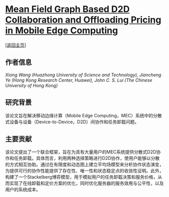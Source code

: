 # [Mean Field Graph Based D2D Collaboration and Offloading Pricing in Mobile Edge Computing](https://doi.org/10.1109/TNET.2023.3288558)

\[[返回主页](https://github.com/withhaotian/awesome-edge-AI-papers.git)\]

## 作者信息
*Xiong Wang (Huazhong University of Science and Technology), Jiancheng Ye (Hong Kong Research Center, Huawei), John C. S. Lui (The Chinese University of Hong Kong)*

## 研究背景
该论文旨在解决移动边缘计算（Mobile Edge Computing，MEC）系统中的分散式设备与设备（Device-to-Device，D2D）间协作和任务卸载问题。

## 主要贡献
该论文提出了一个联合框架，旨在为具有大量用户的MEC系统提供分散式D2D协作和任务卸载。具体而言，利用两种选择策略进行D2D协作，使用户能够以分散的方式相互协助。通过在有限度和动态图上建立平均场模型来分析协作状态演变，为提供可行的协作性能提供了存在性、唯一性和状态稳定点的收敛性证明。此外，构建了一个Stackelberg博弈模型，用于模拟用户的任务卸载决策和服务价格，从而实现了在线卸载和定价方案的优化，同时优化服务器的服务效用与公平性，以及用户的系统成本。